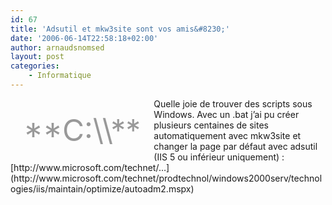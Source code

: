 ```yaml
---
id: 67
title: 'Adsutil et mkw3site sont vos amis&#8230;'
date: '2006-06-14T22:58:18+02:00'
author: arnaudsnomsed
layout: post
categories:
    - Informatique
---
```


<div style="float: left; margin: 1.5em"><font color="#999999" size="20">**C:\\**</font></div>Quelle joie de trouver des scripts sous Windows. Avec un .bat j’ai pu créer plusieurs centaines de sites automatiquement avec mkw3site et changer la page par défaut avec adsutil (IIS 5 ou inférieur uniquement) : [http://www.microsoft.com/technet/…](http://www.microsoft.com/technet/prodtechnol/windows2000serv/technologies/iis/maintain/optimize/autoadm2.mspx)